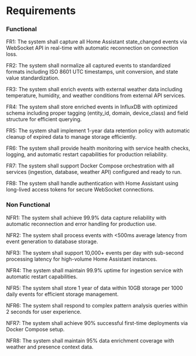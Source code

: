 # Requirements

### Functional

FR1: The system shall capture all Home Assistant state_changed events via WebSocket API in real-time with automatic reconnection on connection loss.

FR2: The system shall normalize all captured events to standardized formats including ISO 8601 UTC timestamps, unit conversion, and state value standardization.

FR3: The system shall enrich events with external weather data including temperature, humidity, and weather conditions from external API services.

FR4: The system shall store enriched events in InfluxDB with optimized schema including proper tagging (entity_id, domain, device_class) and field structure for efficient querying.

FR5: The system shall implement 1-year data retention policy with automatic cleanup of expired data to manage storage efficiently.

FR6: The system shall provide health monitoring with service health checks, logging, and automatic restart capabilities for production reliability.

FR7: The system shall support Docker Compose orchestration with all services (ingestion, database, weather API) configured and ready to run.

FR8: The system shall handle authentication with Home Assistant using long-lived access tokens for secure WebSocket connections.

### Non Functional

NFR1: The system shall achieve 99.9% data capture reliability with automatic reconnection and error handling for production use.

NFR2: The system shall process events with <500ms average latency from event generation to database storage.

NFR3: The system shall support 10,000+ events per day with sub-second processing latency for high-volume Home Assistant instances.

NFR4: The system shall maintain 99.9% uptime for ingestion service with automatic restart capabilities.

NFR5: The system shall store 1 year of data within 10GB storage per 1000 daily events for efficient storage management.

NFR6: The system shall respond to complex pattern analysis queries within 2 seconds for user experience.

NFR7: The system shall achieve 90% successful first-time deployments via Docker Compose setup.

NFR8: The system shall maintain 95% data enrichment coverage with weather and presence context data.

